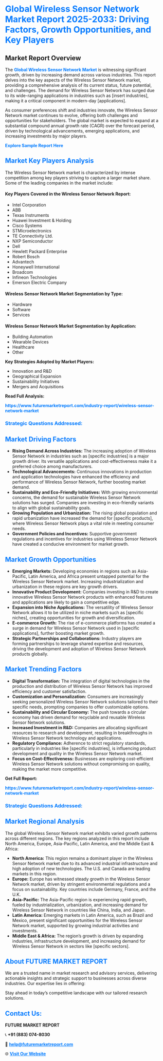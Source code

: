 <h1 style="color: #007BFF;">Global Wireless Sensor Network Market Report 2025-2033: Driving Factors, Growth Opportunities, and Key Players</h1>

<section id="overview">
<h2>Market Report Overview</h2>
<p>The <a href="https://www.futuremarketreport.com/industry-report/wireless-sensor-network-market" style="color: #007BFF; text-decoration: none;"><strong>Global Wireless Sensor Network Market</strong></a> is witnessing significant growth, driven by increasing demand across various industries. This report delves into the key aspects of the Wireless Sensor Network market, providing a comprehensive analysis of its current status, future potential, and challenges. The demand for Wireless Sensor Network has surged due to its wide-ranging applications in industries such as [insert industries], making it a critical component in modern-day [applications].</p>
<p>As consumer preferences shift and industries innovate, the Wireless Sensor Network market continues to evolve, offering both challenges and opportunities for stakeholders. The global market is expected to expand at a substantial compound annual growth rate (CAGR) over the forecast period, driven by technological advancements, emerging applications, and increasing investments by major players.</p>
</section>

<section id="overview">
<p><a href="https://www.futuremarketreport.com/request-sample/reportId=101867" style="color: #007BFF; text-decoration: none;"><strong>Explore Sample Report Here</strong></a></p>
</section>

<section id="key-players">
<h2 style="color: #007BFF;">Market Key Players Analysis</h2>
<p>The Wireless Sensor Network market is characterized by intense competition among key players striving to capture a larger market share. Some of the leading companies in the market include:</p>
<h4>Key Players Covered in the Wireless Sensor Network Report:</h4>
<ul><li>Intel Corporation</li><li>ABB</li><li>Texas Instruments</li><li>Huawei Investment &amp; Holding</li><li>Cisco Systems</li><li>STMicroelectronics</li><li>TE Connectivity Ltd.</li><li>NXP Semiconductor</li><li>Dell</li><li>Hewlett Packard Enterprise</li><li>Robert Bosch</li><li>Advantech</li><li>Honeywell International</li><li>Broadcom</li><li>Infineon Technologies</li><li>Emerson Electric Company</li></ul>
<h4>Wireless Sensor Network Market Segmentation by Type:</h4>
<ul><li>Hardware</li><li>Software</li><li>Services</li></ul>

<h4>Wireless Sensor Network Market Segmentation by Application:</h4>
<ul><li>Building Automation</li><li>Wearable Devices</li><li>Healthcare</li><li>Other</li></ul>
<p><strong>Key Strategies Adopted by Market Players:</strong></p>
<ul>
<li>Innovation and R&D</li>
<li>Geographical Expansion</li>
<li>Sustainability Initiatives</li>
<li>Mergers and Acquisitions</li>
</ul>
</section>

<section>
<p><strong>Read Full Analysis: </strong></p><a href="https://www.futuremarketreport.com/industry-report/wireless-sensor-network-market" style="color: #007BFF; text-decoration: none;"><strong>https://www.futuremarketreport.com/industry-report/wireless-sensor-network-market</strong></a>
<h3 style="color: #007BFF;">Strategic Questions Addressed:</h3>
</section>

<section id="driving-factors">
<h2 style="color: #007BFF;">Market Driving Factors</h2>
<ul>
<li><strong>Rising Demand Across Industries:</strong> The increasing adoption of Wireless Sensor Network in industries such as [specific industries] is a major growth driver. Its versatile applications and cost-effectiveness make it a preferred choice among manufacturers.</li>
<li><strong>Technological Advancements:</strong> Continuous innovations in production and application technologies have enhanced the efficiency and performance of Wireless Sensor Network, further boosting market demand.</li>
<li><strong>Sustainability and Eco-Friendly Initiatives:</strong> With growing environmental concerns, the demand for sustainable Wireless Sensor Network solutions has surged. Companies are investing in eco-friendly variants to align with global sustainability goals.</li>
<li><strong>Growing Population and Urbanization:</strong> The rising global population and rapid urbanization have increased the demand for [specific products], where Wireless Sensor Network plays a vital role in meeting consumer needs.</li>
<li><strong>Government Policies and Incentives:</strong> Supportive government regulations and incentives for industries using Wireless Sensor Network have created a conducive environment for market growth.</li>
</ul>
</section>

<section id="growth-opportunities">
<h2 style="color: #007BFF;">Market Growth Opportunities</h2>
<ul>
<li><strong>Emerging Markets:</strong> Developing economies in regions such as Asia-Pacific, Latin America, and Africa present untapped potential for the Wireless Sensor Network market. Increasing industrialization and urbanization in these regions are key growth drivers.</li>
<li><strong>Innovative Product Development:</strong> Companies investing in R&D to create innovative Wireless Sensor Network products with enhanced features and applications are likely to gain a competitive edge.</li>
<li><strong>Expansion into Niche Applications:</strong> The versatility of Wireless Sensor Network allows it to be utilized in niche markets such as [specific niches], creating opportunities for growth and diversification.</li>
<li><strong>E-commerce Growth:</strong> The rise of e-commerce platforms has created a surge in demand for Wireless Sensor Network used in [specific applications], further boosting market growth.</li>
<li><strong>Strategic Partnerships and Collaborations:</strong> Industry players are forming partnerships to leverage shared expertise and resources, driving the development and adoption of Wireless Sensor Network products globally.</li>
</ul>
</section>

<section id="trending-factors">
<h2 style="color: #007BFF;">Market Trending Factors</h2>
<ul>
<li><strong>Digital Transformation:</strong> The integration of digital technologies in the production and distribution of Wireless Sensor Network has improved efficiency and customer satisfaction.</li>
<li><strong>Customization and Personalization:</strong> Consumers are increasingly seeking personalized Wireless Sensor Network solutions tailored to their specific needs, prompting companies to offer customizable options.</li>
<li><strong>Sustainability and Circular Economy:</strong> The push towards a circular economy has driven demand for recyclable and reusable Wireless Sensor Network solutions.</li>
<li><strong>Increased Investment in R&D:</strong> Companies are allocating significant resources to research and development, resulting in breakthroughs in Wireless Sensor Network technology and applications.</li>
<li><strong>Regulatory Compliance:</strong> Adherence to strict regulatory standards, particularly in industries like [specific industries], is influencing product development and quality in the Wireless Sensor Network market.</li>
<li><strong>Focus on Cost-Effectiveness:</strong> Businesses are exploring cost-efficient Wireless Sensor Network solutions without compromising on quality, making the market more competitive.</li>
</ul>
</section>

<section>
<p><strong>Get Full Report: </strong></p><a href="https://www.futuremarketreport.com/industry-report/wireless-sensor-network-market" style="color: #007BFF; text-decoration: none;"><strong>https://www.futuremarketreport.com/industry-report/wireless-sensor-network-market</strong></a>
<h3 style="color: #007BFF;">Strategic Questions Addressed:</h3>
</section>


<section id="regional-analysis">
<h2 style="color: #007BFF;">Market Regional Analysis</h2>
<p>The global Wireless Sensor Network market exhibits varied growth patterns across different regions. The key regions analyzed in this report include North America, Europe, Asia-Pacific, Latin America, and the Middle East & Africa:</p>
<ul>
<li><strong>North America:</strong> This region remains a dominant player in the Wireless Sensor Network market due to its advanced industrial infrastructure and high adoption of new technologies. The U.S. and Canada are leading markets in this region.</li>
<li><strong>Europe:</strong> Europe has witnessed steady growth in the Wireless Sensor Network market, driven by stringent environmental regulations and a focus on sustainability. Key countries include Germany, France, and the U.K.</li>
<li><strong>Asia-Pacific:</strong> The Asia-Pacific region is experiencing rapid growth, fueled by industrialization, urbanization, and increasing demand for Wireless Sensor Network in countries like China, India, and Japan.</li>
<li><strong>Latin America:</strong> Emerging markets in Latin America, such as Brazil and Mexico, present significant opportunities for the Wireless Sensor Network market, supported by growing industrial activities and investments.</li>
<li><strong>Middle East & Africa:</strong> The region’s growth is driven by expanding industries, infrastructure development, and increasing demand for Wireless Sensor Network in sectors like [specific sectors].</li>
</ul>
</section>

<footer>
<h2 style="color: #007BFF;">About FUTURE MARKET REPORT</h2>
<p>We are a trusted name in market research and advisory services, delivering actionable insights and strategic support to businesses across diverse industries. Our expertise lies in offering:</p>

<p>Stay ahead in today’s competitive landscape with our tailored research solutions.</p>

<h2 style="color: #007BFF;">Contact Us:</h2>
<p><strong>FUTURE MARKET REPORT</strong></p>
<p>📞 <strong>+91 (883) 074-8030</strong></p>
<p>📧 <strong><a href="mailto:help@futuremarketreport.com" style="color: #007BFF;">help@futuremarketreport.com</a></strong></p>
<p>🌐 <strong><a href="https://www.futuremarketreport.com/" style="color: #007BFF;">Visit Our Website</a></strong></p>
</footer>